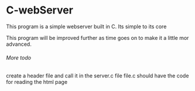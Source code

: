 
# C-webServer

This program is a simple webserver built in C. Its simple to its core

This program will be improved further as time goes on to make it a little mor advanced.

###### More todo
create a header file and call it in the server.c file
file.c should have the code for reading the html page
